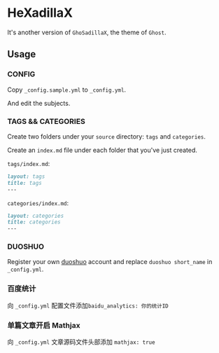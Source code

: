# HeXadillaX

It's another version of `GhoSadillaX`, the theme of `Ghost`.

## Usage

### CONFIG

Copy `_config.sample.yml` to `_config.yml`.

And edit the subjects.

### TAGS && CATEGORIES

Create two folders under your `source` directory: `tags` and `categories`.

Create an `index.md` file under each folder that you've just created.

`tags/index.md`:

```markdown
layout: tags
title: tags
---
```

`categories/index.md`:

```markdown
layout: categories
title: categories
---
```

### DUOSHUO

Register your own [duoshuo](http://dev.duoshuo.com/docs/501e6ce1cff715f71800000d) account and replace `duoshuo short_name` in `_config.yml`.

### 百度统计

向 `_config.yml` 配置文件添加`baidu_analytics: 你的统计ID`

### 单篇文章开启 Mathjax

向 `_config.yml` 文章源码文件头部添加 `mathjax: true`


